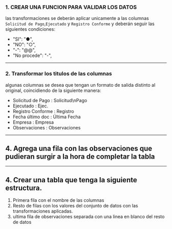 ### 1. CREAR UNA FUNCION PARA VALIDAR LOS DATOS

las transformaciones se deberán aplicar unicamente a las columnas `Solicitud de Pago`,`Ejecutado` y `Registro Conforme` y deberán seguir las siguientes condiciones:
- "SI": "●",
- "NO": "○",
- "-": "@@",
- "No procede": "-",

---

### 2.  Transformar los titulos de las columnas

algunas columnas se desea que tengan un formato de salida distinto al original, coincidiendo de la siguiente manera:

-  Solicitud de Pago : Solicitud\nPago
-  Ejecutado : Ejec.
-  Registro Conforme : Registro
-  Fecha último doc : Última Fecha
-  Empresa : Empresa
-  Observaciones : Observaciones


---

## 4. Agrega una fila con las observaciones que pudieran surgir a la hora de completar la tabla

---

## 4. Crear una tabla que tenga la siguiente estructura.

1. Primera fila con el nombre de las columnas
2. Resto de filas con los valores del conjunto de datos con las transformaciones aplicadas.
3. ultima fila de observaciones separada con una linea en blanco del resto de datos

